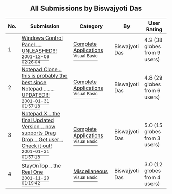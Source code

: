 ﻿<div align="center">

## All Submissions by Biswajyoti Das

</div>

No.  | Submission | Category | By   | User Rating
---- | ---------- | -------- | ---- | -----------
1 | [Windows Control Panel \.\.\.\. UNLEASHED\!\!\!<br /><sup>2001-12-06 02:26:04</sup>](https://github.com/Planet-Source-Code/biswajyoti-das-windows-control-panel-unleashed__1-29495) | [Complete Applications<br /><sup>Visual Basic</sup>](../ByCategory/complete-applications__1-27.md) | Biswajyoti Das | 4.2 (38 globes from 9 users)
2 | [Notepad Clone \.\. this is probably the best since Notepad \.\.\.\.\.\.\.\. UPDATED\!\!\!<br /><sup>2001-01-31 01:57:18</sup>](https://github.com/Planet-Source-Code/biswajyoti-das-notepad-clone-this-is-probably-the-best-since-notepad-updated__1-29323) | [Complete Applications<br /><sup>Visual Basic</sup>](../ByCategory/complete-applications__1-27.md) | Biswajyoti Das | 4.8 (29 globes from 6 users)
3 | [Notepad X \.\. the final Updated Version \.\. now supports Drag Drop \.\. Get user \.\. Check it out\!<br /><sup>2001-01-31 01:57:18</sup>](https://github.com/Planet-Source-Code/biswajyoti-das-notepad-x-the-final-updated-version-now-supports-drag-drop-get-user-check-i__1-29348) | [Complete Applications<br /><sup>Visual Basic</sup>](../ByCategory/complete-applications__1-27.md) | Biswajyoti Das | 5.0 (15 globes from 3 users)
4 | [StayOnTop \.\. the Real One<br /><sup>2001-11-29 01:19:42</sup>](https://github.com/Planet-Source-Code/biswajyoti-das-stayontop-the-real-one__1-29291) | [Miscellaneous<br /><sup>Visual Basic</sup>](../ByCategory/miscellaneous__1-1.md) | Biswajyoti Das | 3.0 (12 globes from 4 users)
